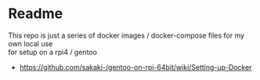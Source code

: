 # Readme

This repo is just a series of docker images / docker-compose files for my own local use <br>
for setup on a rpi4 / gentoo

  * https://github.com/sakaki-/gentoo-on-rpi-64bit/wiki/Setting-up-Docker
